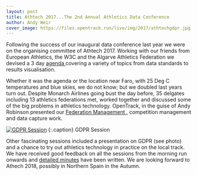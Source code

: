 ```yaml
---
layout: post
title: Athtech 2017...The 2nd Annual Athletics Data Conference
author: Andy Weir
cover_image: https://files.opentrack.run/live/img/2017/athtechgdpr.jpg
---
```


Following the success of our inaugural data conference last year we were on the organising committee of Athtech 2017. Working with our friends from European Athletics, the W3C and the Algarve Athletics Federation we devised a 3 day <a href="https://athtech.run/">  agenda </a> covering a variety of topics from data standards to results visualisation.

Whether it was the agenda or the location near Faro, with 25 Deg C temperatures and blue skies, we do not know; but we doubled last years turn out. Despite Monarch Airlines going bust the day before, 35 delgates including 13 athletics federations met, worked together and discussed some of the big problems in athletics technology. OpenTrack, in the guise of Andy Robinson presented our <a href="https://estonia.opentrack.run/" > Federation Management </a>, competition management and data capture work.

[![GDPR Session](https://files.opentrack.run/live/img/2017/athtechgdpr.jpg)](https://files.opentrack.run/live/img/2017/athtech.jpg)
{:.caption}
GDPR Session

Other fascinating sessions included a presentation on GDPR (see photo) and a chance to try out athletics technology in practice on the local track. We have received good feedback on all the sessions from the morning run onwards and <a href="https://drive.google.com/file/d/0B1SQhmuh1fT4U3lGWGZsb1NGaXM/view"> detailed minutes</a> have been written. We are looking forward to Athech 2018, possibly in Northern Spain in the Autumn.
